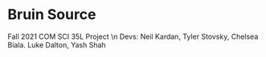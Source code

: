 # Bruin Source
Fall 2021 COM SCI 35L Project \n
Devs: Neil Kardan, Tyler Stovsky, Chelsea Biala. Luke Dalton, Yash Shah
